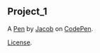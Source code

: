 Project_1
---------


A [Pen](http://codepen.io/JacobDanger/pen/ALqEXV) by [Jacob](http://codepen.io/JacobDanger) on [CodePen](http://codepen.io/).

[License](http://codepen.io/JacobDanger/pen/ALqEXV/license).